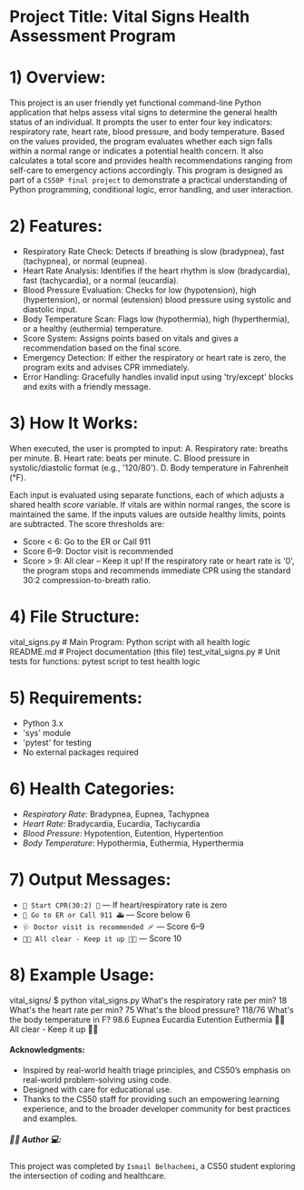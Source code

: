 # Project Title: Vital Signs Health Assessment Program


# 1) Overview:

This project is an user friendly yet functional command-line Python application that helps assess vital signs to determine the general health status of an individual. It prompts the user to enter four key indicators: respiratory rate, heart rate, blood pressure, and body temperature. Based on the values provided, the program evaluates whether each sign falls within a normal range or indicates a potential health concern. It also calculates a total score and provides health recommendations ranging from self-care to emergency actions accordingly.
This program is designed as part of a `CS50P final project` to demonstrate a practical understanding of Python programming, conditional logic, error handling, and user interaction.

# 2) Features:

- Respiratory Rate Check: Detects if breathing is slow (bradypnea), fast (tachypnea), or normal (eupnea).
- Heart Rate Analysis: Identifies if the heart rhythm is slow (bradycardia), fast (tachycardia), or a normal (eucardia).
- Blood Pressure Evaluation: Checks for low (hypotension), high (hypertension), or normal (eutension) blood pressure using systolic and diastolic input.
- Body Temperature Scan: Flags low (hypothermia), high (hyperthermia), or a healthy (euthermia) temperature.
- Score System: Assigns points based on vitals and gives a recommendation based on the final score.
- Emergency Detection: If either the respiratory or heart rate is zero, the program exits and advises CPR immediately.
- Error Handling: Gracefully handles invalid input using 'try/except' blocks and exits with a friendly message.

# 3) How It Works:

When executed, the user is prompted to input:
A. Respiratory rate: breaths per minute.
B. Heart rate: beats per minute.
C. Blood pressure in systolic/diastolic format (e.g., '120/80').
D. Body temperature in Fahrenheit (°F).

Each input is evaluated using separate functions, each of which adjusts a shared health *score* variable. If vitals are within normal ranges, the score is maintained the same. If the inputs values are outside healthy limits, points are subtracted.
The score thresholds are:
- Score < 6: Go to the ER or Call 911
- Score 6–9: Doctor visit is recommended
- Score > 9: All clear – Keep it up!
If the respiratory rate or heart rate is '0', the program stops and recommends immediate CPR using the standard 30:2 compression-to-breath ratio.

# 4) File Structure:

 vital_signs.py       # Main Program: Python script with all health logic
 README.md        # Project documentation (this file)
 test_vital_signs.py  # Unit tests for functions: pytest script to test health logic

# 5) Requirements:

- Python 3.x
- 'sys' module
- 'pytest' for testing
- No external packages required

# 6) Health Categories:

- *Respiratory Rate*: Bradypnea, Eupnea, Tachypnea
- *Heart Rate*: Bradycardia, Eucardia, Tachycardia
- *Blood Pressure*: Hypotention, Eutention, Hypertention
- *Body Temperature*: Hypothermia, Euthermia, Hyperthermia

# 7) Output Messages:

- `🚨 Start CPR(30:2) 🧰` — If heart/respiratory rate is zero
- `🏥 Go to ER or Call 911 🚑` — Score below 6
- `🩺 Doctor visit is recommended 🩹` — Score 6–9
- `🌿🧘 All clear - Keep it up 🏃🍎` — Score 10

# 8) Example Usage:

vital_signs/ $ python vital_signs.py
What's the respiratory rate per min? 18
What's the heart rate per min? 75
What's the blood pressure? 118/76
What's the body temperature in F? 98.6
Eupnea
Eucardia
Eutention
Euthermia
🌿🧘 All clear - Keep it up 🏃🍎

#### Acknowledgments:

- Inspired by real-world health triage principles, and CS50’s emphasis on real-world problem-solving using code.
- Designed with care for educational use.
- Thanks to the CS50 staff for providing such an empowering learning experience, and to the broader developer community for best practices and examples.

##### 👨‍💻 Author 💻:

This project was completed by `Ismail Belhachemi`, a CS50 student exploring the intersection of coding and healthcare.
